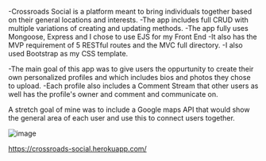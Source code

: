 -Crossroads Social is a platform meant to bring individuals together based on their general locations and interests.
-The app includes full CRUD with multiple variations of creating and updating methods. 
-The app fully uses Mongoose, Express and I chose to use EJS for my Front End
-It also has the MVP requirement of 5 RESTful routes and the MVC full directory.
-I also used Bootstrap as my CSS template.

-The main goal of this app was to give users the oppurtunity to create their own personalized profiles and which includes bios and photos they chose to upload.
-Each profile also includes a Comment Stream that other users as well has the profile's owner and comment and communicate on.


A stretch goal of mine was to include a Google maps API that would show the general area of each user and use this to connect users together.

![image](https://user-images.githubusercontent.com/40439742/166102516-10c46625-331b-479e-a39e-5a656c78e54e.png)


https://crossroads-social.herokuapp.com/

